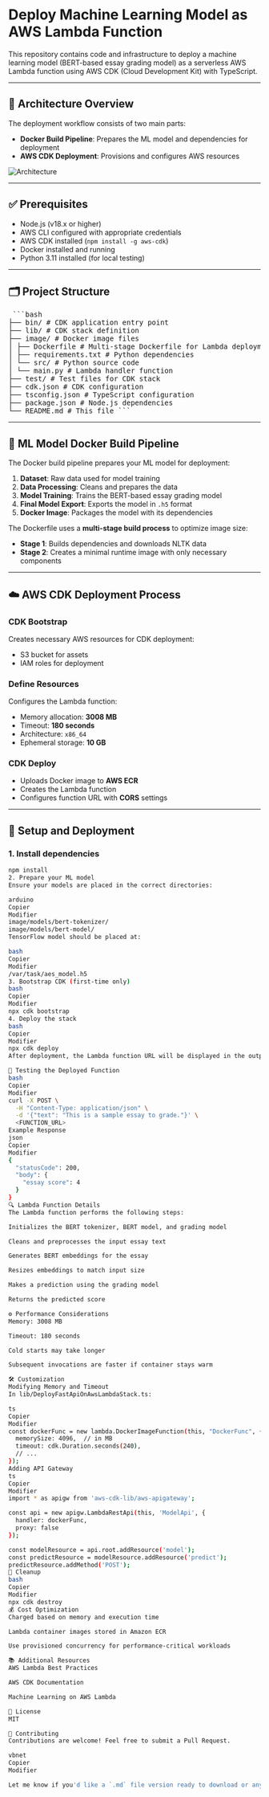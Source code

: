# Deploy Machine Learning Model as AWS Lambda Function

This repository contains code and infrastructure to deploy a machine learning model (BERT-based essay grading model) as a serverless AWS Lambda function using AWS CDK (Cloud Development Kit) with TypeScript.

---

## 📌 Architecture Overview

The deployment workflow consists of two main parts:

- **Docker Build Pipeline**: Prepares the ML model and dependencies for deployment  
- **AWS CDK Deployment**: Provisions and configures AWS resources  

![Architecture](./docs/deployment_workflow.png)

---

## ✅ Prerequisites

- Node.js (v18.x or higher)  
- AWS CLI configured with appropriate credentials  
- AWS CDK installed (`npm install -g aws-cdk`)  
- Docker installed and running  
- Python 3.11 installed (for local testing)  

---

## 🗂️ Project Structure

<pre> ```bash 
├── bin/ # CDK application entry point 
├── lib/ # CDK stack definition
├── image/ # Docker image files 
│ ├── Dockerfile # Multi-stage Dockerfile for Lambda deployment 
│ ├── requirements.txt # Python dependencies 
│ └── src/ # Python source code 
│ └── main.py # Lambda handler function 
├── test/ # Test files for CDK stack 
├── cdk.json # CDK configuration
├── tsconfig.json # TypeScript configuration
├── package.json # Node.js dependencies 
└── README.md # This file ``` </pre>

---

## 🐳 ML Model Docker Build Pipeline

The Docker build pipeline prepares your ML model for deployment:

1. **Dataset**: Raw data used for model training  
2. **Data Processing**: Cleans and prepares the data  
3. **Model Training**: Trains the BERT-based essay grading model  
4. **Final Model Export**: Exports the model in `.h5` format  
5. **Docker Image**: Packages the model with its dependencies  

The Dockerfile uses a **multi-stage build process** to optimize image size:

- **Stage 1**: Builds dependencies and downloads NLTK data  
- **Stage 2**: Creates a minimal runtime image with only necessary components  

---

## ☁️ AWS CDK Deployment Process

### CDK Bootstrap  
Creates necessary AWS resources for CDK deployment:
- S3 bucket for assets  
- IAM roles for deployment  

### Define Resources  
Configures the Lambda function:
- Memory allocation: **3008 MB**  
- Timeout: **180 seconds**  
- Architecture: `x86_64`  
- Ephemeral storage: **10 GB**  

### CDK Deploy  
- Uploads Docker image to **AWS ECR**  
- Creates the Lambda function  
- Configures function URL with **CORS** settings  

---

## 🚀 Setup and Deployment

### 1. Install dependencies
```bash
npm install
2. Prepare your ML model
Ensure your models are placed in the correct directories:

arduino
Copier
Modifier
image/models/bert-tokenizer/
image/models/bert-model/
TensorFlow model should be placed at:

bash
Copier
Modifier
/var/task/aes_model.h5
3. Bootstrap CDK (first-time only)
bash
Copier
Modifier
npx cdk bootstrap
4. Deploy the stack
bash
Copier
Modifier
npx cdk deploy
After deployment, the Lambda function URL will be displayed in the output.

🧪 Testing the Deployed Function
bash
Copier
Modifier
curl -X POST \
  -H "Content-Type: application/json" \
  -d '{"text": "This is a sample essay to grade."}' \
  <FUNCTION_URL>
Example Response
json
Copier
Modifier
{
  "statusCode": 200,
  "body": {
    "essay score": 4
  }
}
🔍 Lambda Function Details
The Lambda function performs the following steps:

Initializes the BERT tokenizer, BERT model, and grading model

Cleans and preprocesses the input essay text

Generates BERT embeddings for the essay

Resizes embeddings to match input size

Makes a prediction using the grading model

Returns the predicted score

⚙️ Performance Considerations
Memory: 3008 MB

Timeout: 180 seconds

Cold starts may take longer

Subsequent invocations are faster if container stays warm

🛠️ Customization
Modifying Memory and Timeout
In lib/DeployFastApiOnAwsLambdaStack.ts:

ts
Copier
Modifier
const dockerFunc = new lambda.DockerImageFunction(this, "DockerFunc", {
  memorySize: 4096,  // in MB
  timeout: cdk.Duration.seconds(240),
  // ...
});
Adding API Gateway
ts
Copier
Modifier
import * as apigw from 'aws-cdk-lib/aws-apigateway';

const api = new apigw.LambdaRestApi(this, 'ModelApi', {
  handler: dockerFunc,
  proxy: false
});

const modelResource = api.root.addResource('model');
const predictResource = modelResource.addResource('predict');
predictResource.addMethod('POST');
🧹 Cleanup
bash
Copier
Modifier
npx cdk destroy
💰 Cost Optimization
Charged based on memory and execution time

Lambda container images stored in Amazon ECR

Use provisioned concurrency for performance-critical workloads

📚 Additional Resources
AWS Lambda Best Practices

AWS CDK Documentation

Machine Learning on AWS Lambda

📜 License
MIT

🤝 Contributing
Contributions are welcome! Feel free to submit a Pull Request.

vbnet
Copier
Modifier

Let me know if you'd like a `.md` file version ready to download or any section translated to French for Gi
